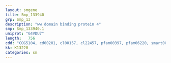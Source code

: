 ```yaml
---
layout: smgene
title: Smp_133940
grp: Smp_13
description: "ww domain binding protein 4"
smp: Smp_133940.1
uniprot: "G4VDU7"
length:   756
cdd: "COG5104, cd00201, cl00157, cl22457, pfam00397, pfam06220, smart00451, smart00456"
kk: K13220
categories: sm
---
```

